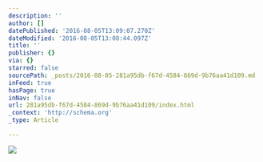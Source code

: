 ```yaml
---
description: ''
author: []
datePublished: '2016-08-05T13:09:07.270Z'
dateModified: '2016-08-05T13:08:44.097Z'
title: ''
publisher: {}
via: {}
starred: false
sourcePath: _posts/2016-08-05-281a95db-f67d-4584-869d-9b76aa41d109.md
inFeed: true
hasPage: true
inNav: false
url: 281a95db-f67d-4584-869d-9b76aa41d109/index.html
_context: 'http://schema.org'
_type: Article

---
```

![](https://the-grid-user-content.s3-us-west-2.amazonaws.com/bc74d7a9-13a2-4613-ad48-bca9c78403ad.jpg)
